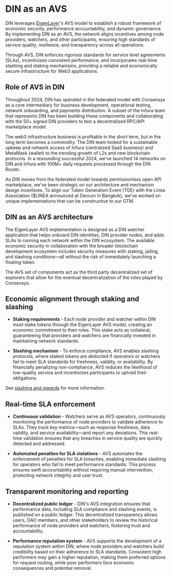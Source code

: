 # DIN as an AVS

DIN leverages [EigenLayer](https://app.eigenlayer.xyz/)'s AVS model to establish a robust framework of economic security, performance accountability, and dynamic governance.
By implementing DIN as an AVS, the network aligns incentives among node providers, watchers, and other participants, ensuring high standards of service quality, resilience, and transparency across all operations.

Through AVS, DIN enforces rigorous standards for service level agreements (SLAs), incentivizes consistent performance, and incorporates real-time slashing and staking mechanisms, providing a reliable and economically secure infrastructure for Web3 applications.

## Role of AVS in DIN

Throughout 2024, DIN has operated in the federated model with Consensys as a core intermediary for business development, operational testing, network onboarding, and payments distribution.
A subset of the Infura team that represents DIN has been building these components and collaborating with the 50+ signed DIN providers to test a decentralized RPC/API marketplace model.

The web3 infrastructure business is profitable in the short term, but in the long term becomes a commodity.
The DIN team looked for a sustainable upkeep and network access of Infura (centralized SaaS business) and MetaMask (wallet) to the trending growth of L2s and new blockchain protocols.
In a resounding successful 2024, we've launched 14 networks on DIN and Infura with 100M+ daily requests processed through the DIN Router.

As DIN moves from the federated model towards permissionless open API marketplace, we've been strategic on our architecture and mechanism design incentives.
To align our Token Generation Event (TGE) with the Linea Association ($LINEA announced at Devcon in Bangkok), we've worked on unique implementations that can be constructive to our GTM.

## DIN as an AVS architecture

The EigenLayer AVS implementation is designed as a DIN watcher application that helps onboard DIN identities, DIN provider nodes, and adds SLAs to running each network within the DIN ecosystem.
The available economic security in collaboration with the broader blockchain development ecosystem includes security measures with staking, jailing, and slashing conditions—all without the risk of immediately launching a floating token.

The AVS set of components act as the third party decentralized set of explorers that allow for the eventual decentralization of the roles played by Consensys.

## Economic alignment through staking and slashing

- **Staking requirements** - Each node provider and watcher within DIN must stake tokens through the EigenLayer AVS model, creating an economic commitment to their roles.
  This stake acts as collateral, guaranteeing that providers and watchers are financially invested in maintaining network standards.

- **Slashing mechanism** - To enforce compliance, AVS enables slashing protocols, where staked tokens are deducted if operators or watchers fail to meet SLA standards for freshness, validity, or availability.
  By financially penalizing non-compliance, AVS reduces the likelihood of low-quality service and incentivizes participants to uphold their obligations.

See [slashing and rewards](slashing-and-rewards.md) for more information.

## Real-time SLA enforcement

- **Continuous validation** - Watchers serve as AVS operators, continuously monitoring the performance of node providers to validate adherence to SLAs.
  They track key metrics—such as response freshness, data validity, and service availability—and report any deviations.
  This real-time validation ensures that any breaches in service quality are quickly detected and addressed.

- **Automated penalties for SLA violations** - AVS automates the enforcement of penalties for SLA breaches, enabling immediate slashing for operators who fail to meet performance standards.
  This process ensures swift accountability without requiring manual intervention, protecting network integrity and user trust.

## Transparent monitoring and reporting

- **Decentralized public ledger** - DIN's AVS integration ensures that performance data, including SLA compliance and slashing events, is published on a public ledger.
  This decentralized transparency allows users, DAO members, and other stakeholders to review the historical performance of node providers and watchers, fostering trust and accountability.

- **Performance reputation system** - AVS supports the development of a reputation system within DIN, where node providers and watchers build credibility based on their adherence to SLA standards.
  Consistent high performers may gain a higher reputation, making them preferred options for request routing, while poor performers face economic consequences and potential removal.
